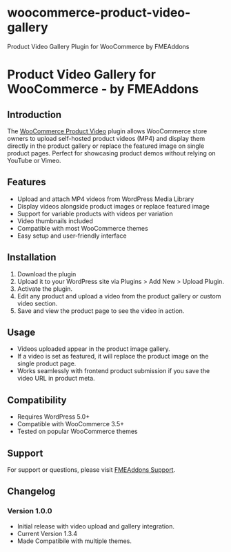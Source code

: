 # woocommerce-product-video-gallery
Product Video Gallery Plugin for WooCommerce by FMEAddons

# Product Video Gallery for WooCommerce - by FMEAddons

## Introduction
The [WooCommerce Product Video](https://woocommerce.com/products/add-featured-videos-in-product-gallery/) plugin allows WooCommerce store owners to upload self-hosted product videos (MP4) and display them directly in the product gallery or replace the featured image on single product pages. Perfect for showcasing product demos without relying on YouTube or Vimeo.

## Features
- Upload and attach MP4 videos from WordPress Media Library  
- Display videos alongside product images or replace featured image  
- Support for variable products with videos per variation  
- Video thumbnails included  
- Compatible with most WooCommerce themes  
- Easy setup and user-friendly interface  

## Installation
1. Download the plugin
2. Upload it to your WordPress site via Plugins > Add New > Upload Plugin.  
3. Activate the plugin.  
4. Edit any product and upload a video from the product gallery or custom video section.  
5. Save and view the product page to see the video in action.

## Usage
- Videos uploaded appear in the product image gallery.  
- If a video is set as featured, it will replace the product image on the single product page.  
- Works seamlessly with frontend product submission if you save the video URL in product meta.

## Compatibility
- Requires WordPress 5.0+  
- Compatible with WooCommerce 3.5+  
- Tested on popular WooCommerce themes  

## Support
For support or questions, please visit [FMEAddons Support](https://www.fmeaddons.com/contacts).

## Changelog
### Version 1.0.0
- Initial release with video upload and gallery integration.
- Current Version 1.3.4
- Made Compatibile with multiple themes.

